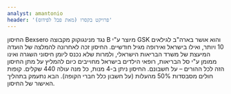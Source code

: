 ```yaml
---
analyst: amantonio
header: 'פרויקט בקסרו (מאת פבל לפידוס)'
---
```


החיסון Bexsero נגד מנינגוקוק מקבוצה B מיוצר ע"י GSK והוא אושר בארה"ב לגילאים 10 ויותר, ואילו בישראל ואירופה מגיל חודשיים. החיסון זכה לאחרונה להמלצה של הועדה המיעצת של משרד הבריאות הישראלי, ולמרות שלא נכנס ליומן חיסוני השגרה ואינו ממומן ע"י סל הבריאות, רופאי הילדים בישראל מחוייבים כיום להמליץ על מתן החיסון הזה לכל ההורים – על חשבונם. החיסון ניתן ב-4 מנות, כל מנה עולה 440 שקלים. קופות חולים מסבסדות 50% מהעלות (על חשבון כלל חברי הקופה). הבא נתעמק בתהליך האישור של החיסון.
